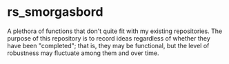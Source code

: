 # rs_smorgasbord
A plethora of functions that don't quite fit with my existing repositories. The purpose of this repository is to record ideas regardless of whether they have been "completed"; that is, they may be functional, but the level of robustness may fluctuate among them and over time.
